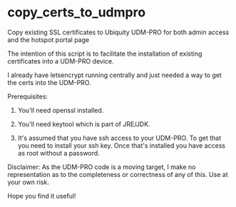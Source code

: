 # copy_certs_to_udmpro
Copy existing SSL certificates to Ubiquity UDM-PRO for both admin access and the hotspot portal page

The intention of this script is to facilitate the installation of existing certificates into a UDM-PRO device.

I already have letsencrypt running centrally and just needed a way to get the certs into the UDM-PRO.

Prerequisites:

1. You'll need openssl installed.

2. You'll need keytool which is part of JRE/JDK.

3. It's assumed that you have ssh access to your UDM-PRO. To get that you need to install your ssh key. Once that's installed you have access as root without a password.

Disclaimer: As the UDM-PRO code is a moving target, I make no representation as to the completeness or correctness of any of this. Use at your own risk.

Hope you find it useful!
